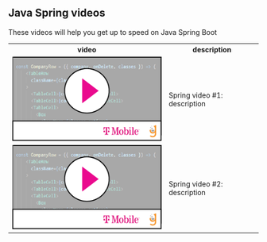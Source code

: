 ## Java Spring videos

These videos will help you get up to speed on Java Spring Boot 



<table>
<tr><th> video </th><th> description </th></tr>
    <tr>
        <td>  
            <a href='link_to_spring_video.mov'> <img src="video-player.png"> </a>
            </td> 
        <td>Spring video #1: description </td>
    </tr>
    <tr>
        <td>  
            <a href='link_to_spring_video2.mov'> <img src="video-player.png"> </a>
            </td> 
        <td>Spring video #2: description </td>
    </tr>
</table>